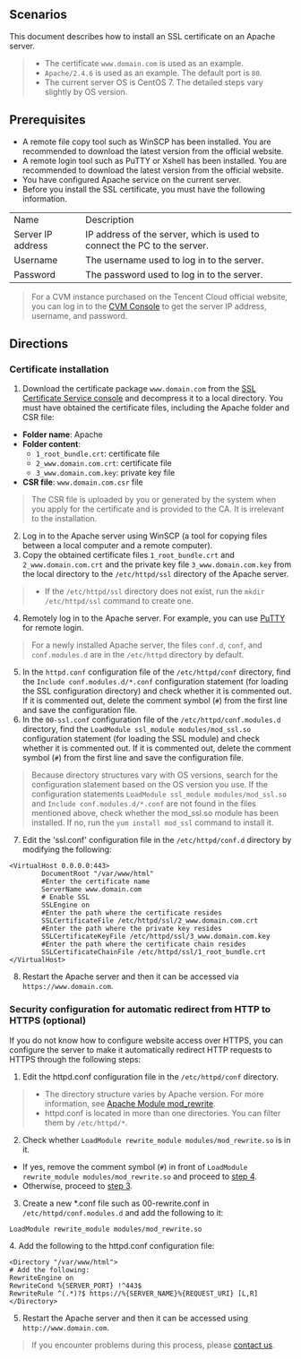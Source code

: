 ## Scenarios
This document describes how to install an SSL certificate on an Apache server.
>
>- The certificate `www.domain.com` is used as an example.
>- `Apache/2.4.6` is used as an example. The default port is `80`.
>- The current server OS is CentOS 7. The detailed steps vary slightly by OS version.

## Prerequisites
- A remote file copy tool such as WinSCP has been installed. You are recommended to download the latest version from the official website.
- A remote login tool such as PuTTY or Xshell has been installed. You are recommended to download the latest version from the official website.
- You have configured Apache service on the current server.
- Before you install the SSL certificate, you must have the following information.
<table>
<tr>
<td>Name</td>
<td>Description</td>
</tr>
<tr>
<td>Server IP address</td>
<td>IP address of the server, which is used to connect the PC to the server.</td>
</tr>
<tr>
<td>Username</td>
<td>The username used to log in to the server.</td>
</tr>
<tr>
<td>Password</td>
<td>The password used to log in to the server.</td>
</tr>
</table>

>For a CVM instance purchased on the Tencent Cloud official website, you can log in to the [CVM Console](https://console.cloud.tencent.com/cvm) to get the server IP address, username, and password.

## Directions

### Certificate installation
1. Download the certificate package `www.domain.com` from the [SSL Certificate Service console](https://console.cloud.tencent.com/ssl) and decompress it to a local directory.
You must have obtained the certificate files, including the Apache folder and CSR file:
 - **Folder name**: Apache
 - **Folder content**:
    - `1_root_bundle.crt`: certificate file
    - `2_www.domain.com.crt`: certificate file
    - `3_www.domain.com.key`: private key file
  - **CSR file**: `www.domain.com.csr` file
  >The CSR file is uploaded by you or generated by the system when you apply for the certificate and is provided to the CA. It is irrelevant to the installation.
2. Log in to the Apache server using WinSCP (a tool for copying files between a local computer and a remote computer).
3. Copy the obtained certificate files `1_root_bundle.crt` and `2_www.domain.com.crt` and the private key file `3_www.domain.com.key` from the local directory to the `/etc/httpd/ssl` directory of the Apache server.
> 
>- If the `/etc/httpd/ssl` directory does not exist, run the `mkdir /etc/httpd/ssl` command to create one.
4. Remotely log in to the Apache server. For example, you can use [PuTTY](https://intl.cloud.tencent.com/document/product/213/32502) for remote login.
>For a newly installed Apache server, the files `conf.d`, `conf`, and `conf.modules.d` are in the `/etc/httpd` directory by default.
5. In the `httpd.conf` configuration file of the `/etc/httpd/conf` directory, find the `Include conf.modules.d/*.conf` configuration statement (for loading the SSL configuration directory) and check whether it is commented out. If it is commented out, delete the comment symbol (`#`) from the first line and save the configuration file.
6. In the `00-ssl.conf` configuration file of the `/etc/httpd/conf.modules.d` directory, find the `LoadModule ssl_module modules/mod_ssl.so` configuration statement (for loading the SSL module) and check whether it is commented out. If it is commented out, delete the comment symbol (`#`) from the first line and save the configuration file.
 > Because directory structures vary with OS versions, search for the configuration statement based on the OS version you use.
> If the configuration statements `LoadModule ssl_module modules/mod_ssl.so` and `Include conf.modules.d/*.conf` are not found in the files mentioned above, check whether the mod_ssl.so module has been installed. If no, run the `yum install mod_ssl` command to install it.
7. Edit the 'ssl.conf' configuration file in the `/etc/httpd/conf.d` directory by modifying the following:
```
<VirtualHost 0.0.0.0:443>
		DocumentRoot "/var/www/html" 
		#Enter the certificate name
		ServerName www.domain.com 
		# Enable SSL
		SSLEngine on 
		#Enter the path where the certificate resides
		SSLCertificateFile /etc/httpd/ssl/2_www.domain.com.crt 
		#Enter the path where the private key resides
		SSLCertificateKeyFile /etc/httpd/ssl/3_www.domain.com.key 
		#Enter the path where the certificate chain resides
		SSLCertificateChainFile /etc/httpd/ssl/1_root_bundle.crt 
</VirtualHost>
```
8. Restart the Apache server and then it can be accessed via `https://www.domain.com`.

### Security configuration for automatic redirect from HTTP to HTTPS (optional)
If you do not know how to configure website access over HTTPS, you can configure the server to make it automatically redirect HTTP requests to HTTPS through the following steps:
1. Edit the httpd.conf configuration file in the `/etc/httpd/conf` directory.
>
>- The directory structure varies by Apache version. For more information, see [Apache Module mod_rewrite](http://httpd.apache.org/docs/2.4/mod/mod_rewrite.html).
>- httpd.conf is located in more than one directories. You can filter them by `/etc/httpd/*`.
2. Check whether `LoadModule rewrite_module modules/mod_rewrite.so` is in it.
 - If yes, remove the comment symbol (`#`) in front of `LoadModule rewrite_module modules/mod_rewrite.so` and proceed to [step 4](#step4).
 - Otherwise, proceed to [step 3](#step3).
 <span id="step3"></span>
3. Create a new \*.conf file such as 00-rewrite.conf in `/etc/httpd/conf.modules.d` and add the following to it:
 ```
 LoadModule rewrite_module modules/mod_rewrite.so
```
<span id="step4"></span>
4. Add the following to the httpd.conf configuration file:
```
<Directory "/var/www/html"> 
# Add the following:
RewriteEngine on
RewriteCond %{SERVER_PORT} !^443$
RewriteRule ^(.*)?$ https://%{SERVER_NAME}%{REQUEST_URI} [L,R]
</Directory>
```
5. Restart the Apache server and then it can be accessed using `http://www.domain.com`.

>If you encounter problems during this process, please [contact us](https://intl.cloud.tencent.com/document/product/1007/30951).


